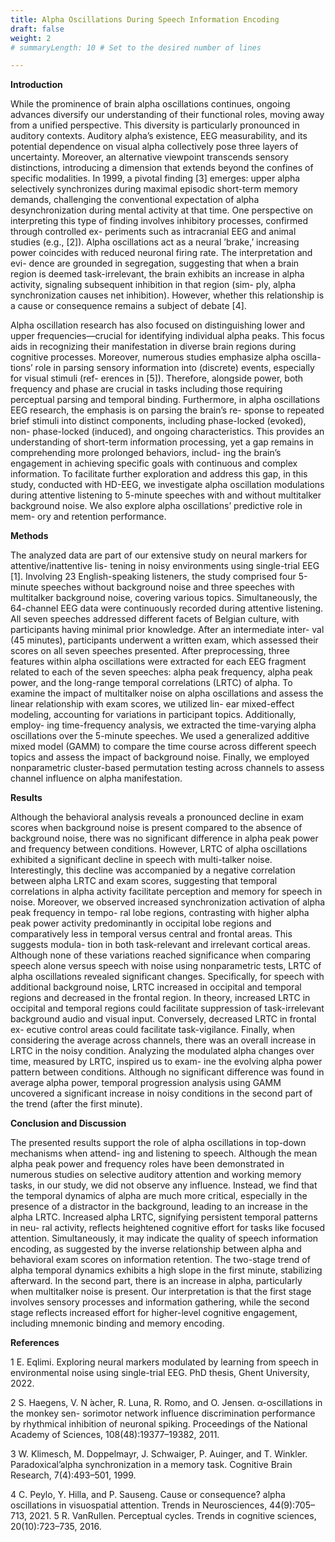 ```yaml
---
title: Alpha Oscillations During Speech Information Encoding
draft: false
weight: 2
# summaryLength: 10 # Set to the desired number of lines

---
```



**Introduction**

While the prominence of brain alpha oscillations continues, ongoing advances diversify our understanding of their functional roles, moving away from a unified perspective. This diversity is
particularly pronounced in auditory contexts. Auditory alpha’s existence, EEG measurability, and
its potential dependence on visual alpha collectively pose three layers of uncertainty. Moreover, an
alternative viewpoint transcends sensory distinctions, introducing a dimension that extends beyond
the confines of specific modalities. In 1999, a pivotal finding [3] emerges: upper alpha selectively
synchronizes during maximal episodic short-term memory demands, challenging the conventional
expectation of alpha desynchronization during mental activity at that time. One perspective on
interpreting this type of finding involves inhibitory processes, confirmed through controlled ex-
periments such as intracranial EEG and animal studies (e.g., [2]). Alpha oscillations act as a neural
’brake,’ increasing power coincides with reduced neuronal firing rate. The interpretation and evi-
dence are grounded in segregation, suggesting that when a brain region is deemed task-irrelevant,
the brain exhibits an increase in alpha activity, signaling subsequent inhibition in that region (sim-
ply, alpha synchronization causes net inhibition). However, whether this relationship is a cause or
consequence remains a subject of debate [4].

Alpha oscillation research has also focused on distinguishing lower and upper frequencies—crucial
for identifying individual alpha peaks. This focus aids in recognizing their manifestation in diverse
brain regions during cognitive processes. Moreover, numerous studies emphasize alpha oscilla-
tions’ role in parsing sensory information into (discrete) events, especially for visual stimuli (ref-
erences in [5]). Therefore, alongside power, both frequency and phase are crucial in tasks including
those requiring perceptual parsing and temporal binding.
Furthermore, in alpha oscillations EEG research, the emphasis is on parsing the brain’s re-
sponse to repeated brief stimuli into distinct components, including phase-locked (evoked), non-
phase-locked (induced), and ongoing characteristics. This provides an understanding of short-term
information processing, yet a gap remains in comprehending more prolonged behaviors, includ-
ing the brain’s engagement in achieving specific goals with continuous and complex information.
To facilitate further exploration and address this gap, in this study, conducted with HD-EEG, we
investigate alpha oscillation modulations during attentive listening to 5-minute speeches with and
without multitalker background noise. We also explore alpha oscillations’ predictive role in mem-
ory and retention performance.

**Methods**

The analyzed data are part of our extensive study on neural markers for attentive/inattentive lis-
tening in noisy environments using single-trial EEG [1]. Involving 23 English-speaking listeners, the study comprised four 5-minute speeches without background noise and three speeches with multitalker background noise, covering various topics. Simultaneously, the 64-channel EEG data were
continuously recorded during attentive listening. All seven speeches addressed different facets of
Belgian culture, with participants having minimal prior knowledge. After an intermediate inter-
val (45 minutes), participants underwent a written exam, which assessed their scores on all seven
speeches presented. After preprocessing, three features within alpha oscillations were extracted for
each EEG fragment related to each of the seven speeches: alpha peak frequency, alpha peak power,
and the long-range temporal correlations (LRTC) of alpha. To examine the impact of multitalker
noise on alpha oscillations and assess the linear relationship with exam scores, we utilized lin-
ear mixed-effect modeling, accounting for variations in participant topics. Additionally, employ-
ing time-frequency analysis, we extracted the time-varying alpha oscillations over the 5-minute
speeches. We used a generalized additive mixed model (GAMM) to compare the time course
across different speech topics and assess the impact of background noise. Finally, we employed
nonparametric cluster-based permutation testing across channels to assess channel influence on
alpha manifestation.

**Results**

Although the behavioral analysis reveals a pronounced decline in exam scores when background
noise is present compared to the absence of background noise, there was no significant difference
in alpha peak power and frequency between conditions. However, LRTC of alpha oscillations
exhibited a significant decline in speech with multi-talker noise. Interestingly, this decline was
accompanied by a negative correlation between alpha LRTC and exam scores, suggesting that
temporal correlations in alpha activity facilitate perception and memory for speech in noise.
Moreover, we observed increased synchronization activation of alpha peak frequency in tempo-
ral lobe regions, contrasting with higher alpha peak power activity predominantly in occipital lobe
regions and comparatively less in temporal versus central and frontal areas. This suggests modula-
tion in both task-relevant and irrelevant cortical areas. Although none of these variations reached
significance when comparing speech alone versus speech with noise using nonparametric tests,
LRTC of alpha oscillations revealed significant changes. Specifically, for speech with additional
background noise, LRTC increased in occipital and temporal regions and decreased in the frontal
region. In theory, increased LRTC in occipital and temporal regions could facilitate suppression
of task-irrelevant background audio and visual input. Conversely, decreased LRTC in frontal ex-
ecutive control areas could facilitate task-vigilance. Finally, when considering the average across
channels, there was an overall increase in LRTC in the noisy condition.
Analyzing the modulated alpha changes over time, measured by LRTC, inspired us to exam-
ine the evolving alpha power pattern between conditions. Although no significant difference was
found in average alpha power, temporal progression analysis using GAMM uncovered a significant
increase in noisy conditions in the second part of the trend (after the first minute).

**Conclusion and Discussion**

The presented results support the role of alpha oscillations in top-down mechanisms when attend-
ing and listening to speech. Although the mean alpha peak power and frequency roles have been
demonstrated in numerous studies on selective auditory attention and working memory tasks, in
our study, we did not observe any influence. Instead, we find that the temporal dynamics of alpha
are much more critical, especially in the presence of a distractor in the background, leading to an
increase in the alpha LRTC. Increased alpha LRTC, signifying persistent temporal patterns in neu-
ral activity, reflects heightened cognitive effort for tasks like focused attention. Simultaneously, it
may indicate the quality of speech information encoding, as suggested by the inverse relationship
between alpha and behavioral exam scores on information retention. The two-stage trend of alpha
temporal dynamics exhibits a high slope in the first minute, stabilizing afterward. In the second
part, there is an increase in alpha, particularly when multitalker noise is present. Our interpretation
is that the first stage involves sensory processes and information gathering, while the second stage
reflects increased effort for higher-level cognitive engagement, including mnemonic binding and
memory encoding.

**References**

1 E. Eqlimi. Exploring neural markers modulated by learning from speech in environmental
noise using single-trial EEG. PhD thesis, Ghent University, 2022.

2 S. Haegens, V. N ́acher, R. Luna, R. Romo, and O. Jensen. α-oscillations in the monkey sen-
sorimotor network influence discrimination performance by rhythmical inhibition of neuronal
spiking. Proceedings of the National Academy of Sciences, 108(48):19377–19382, 2011.

3 W. Klimesch, M. Doppelmayr, J. Schwaiger, P. Auinger, and T. Winkler. Paradoxical’alpha
synchronization in a memory task. Cognitive Brain Research, 7(4):493–501, 1999.

4 C. Peylo, Y. Hilla, and P. Sauseng. Cause or consequence? alpha oscillations in visuospatial
attention. Trends in Neurosciences, 44(9):705–713, 2021.
5 R. VanRullen. Perceptual cycles. Trends in cognitive sciences, 20(10):723–735, 2016.



